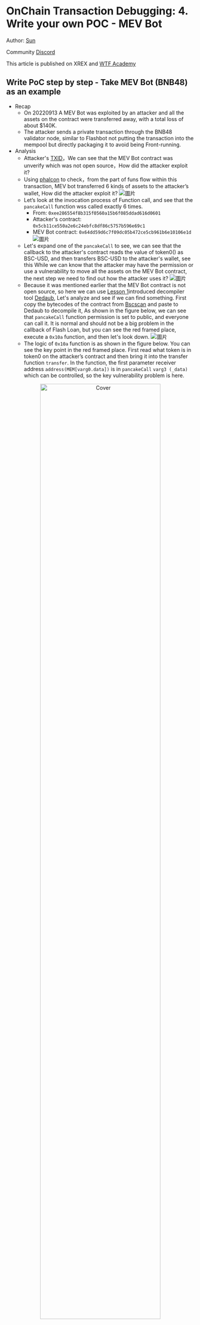 # OnChain Transaction Debugging: 4. Write your own POC - MEV Bot

Author: [Sun](https://twitter.com/1nf0s3cpt)

Community [Discord](https://discord.gg/Fjyngakf3h)

This article is published on XREX and [WTF Academy](https://github.com/AmazingAng/WTF-Solidity#%E9%93%BE%E4%B8%8A%E5%A8%81%E8%83%81%E5%88%86%E6%9E%90)

## Write PoC step by step - Take MEV Bot (BNB48) as an example

- Recap
    - On 20220913 A MEV Bot was exploited by an attacker and all the assets on the contract were transferred away, with a total loss of about $140K.
    - The attacker sends a private transaction through the BNB48 validator node, similar to Flashbot not putting the transaction into the mempool but directly packaging it to avoid being Front-running.
- Analysis
    - Attacker's [TXID](https://bscscan.com/tx/0xd48758ef48d113b78a09f7b8c7cd663ad79e9965852e872fdfc92234c3e598d2)，We can see that the MEV Bot contract was unverify which was not open source，How did the attacker exploit it?
    - Using [phalcon](https://phalcon.blocksec.com/tx/bsc/0xd48758ef48d113b78a09f7b8c7cd663ad79e9965852e872fdfc92234c3e598d2) to check，from the part of funs flow within this transaction, MEV bot transferred 6 kinds of assets to the attacker’s wallet, How did the attacker exploit it?
![圖片](https://user-images.githubusercontent.com/52526645/211201079-e7c5cc3b-64f8-4146-ab0e-7dd46b535cc9.png)
    - Let’s look at the invocation process of Function call, and see that the `pancakeCall` function wss called exactly 6 times.
        - From: `0xee286554f8b315f0560a15b6f085ddad616d0601`
        - Attacker's contract: `0x5cb11ce550a2e6c24ebfc8df86c5757b596e69c1`
        - MEV Bot contract: `0x64dd59d6c7f09dc05b472ce5cb961b6e10106e1d`
 ![圖片](https://user-images.githubusercontent.com/52526645/211201456-8b6f7bca-677d-40a2-b81b-fd6af18f94fd.png)
    - Let's expand one of the `pancakeCall` to see, we can see that the callback to the attacker's contract reads the value of token0() as BSC-USD, and then transfers BSC-USD to the attacker's wallet, see this While we can know that the attacker may have the permission or use a vulnerability to move all the assets on the MEV Bot contract, the next step we need to find out how the attacker uses it?
    ![圖片](https://user-images.githubusercontent.com/52526645/211201744-9895803a-5f72-4f14-b147-b67b204bee75.png)
    - Because it was mentioned earlier that the MEV Bot contract is not open source, so here we can use [Lesson 1](https://github.com/SunWeb3Sec/DeFiHackLabs/tree/main/academy/onchain_debug/01_tools)introduced decompiler tool [Dedaub](https://library.dedaub.com/decompile), Let's analyze and see if we can find something. First copy the bytecodes of the contract from [Bscscan](https://bscscan.com/address/0x64dd59d6c7f09dc05b472ce5cb961b6e10106e1d#code) and paste to Dedaub to decompile it, As shown in the figure below, we can see that `pancakeCall` function permission is set to public, and everyone can call it. It is normal and should not be a big problem in the callback of Flash Loan, but you can see the red framed place, execute a `0x10a` function, and then let's look down.
    ![圖片](https://user-images.githubusercontent.com/52526645/211202573-b4a4847d-a617-42c8-84d0-0f2dbd38a632.png)
   - The logic of `0x10a` function is as shown in the figure below. You can see the key point in the red framed place. First read what token is in token0 on the attacker’s contract and then bring it into the transfer function `transfer`. In the function, the first parameter receiver address `address(MEM[varg0.data])` is in `pancakeCall` `varg3 (_data)` which can be controlled, so the key vulnerability problem is here.
          
<div align=center>
<img src="https://user-images.githubusercontent.com/52526645/211204177-fbebe377-23b0-4b0c-bb3e-dcb64dba2afc.png" alt="Cover" width="80%"/>
</div>

   - Looking back at the payload of the attacker calling `pancakeCall`, the first 32 bytes of the input value in `_data` is the wallet address of the payee.

<div align=center>
<img src="https://user-images.githubusercontent.com/52526645/211453390-502db65b-cf82-4805-a463-04fc5c7e0dce.png" alt="Cover" width="80%"/>
</div>

- Writing POC
    -After analyzing the attack process above, the logic of writing the POC is to call the `pancakeCall` of the MEV bot contract and then bring in the corresponding parameters. The key is `_data` to specify the receiving wallet address, and then the contract must have token0, token1 Function to satisfy the contract logic. You can try to write it yourself.
    - Answer: [POC](https://github.com/SunWeb3Sec/DeFiHackLabs/blob/main/src/test/BNB48MEVBot_exp.sol).
    
<div align=center>
<img src="https://user-images.githubusercontent.com/52526645/211204852-4fa65835-17f7-4c91-80ab-79f5b46125df.png" alt="Cover" width="80%"/>
</div>

## Extended learning
- Foundry trace
    - The function traces of the transaction can also be listed using Foundry, as follows:
    
    `cast run 0xd48758ef48d113b78a09f7b8c7cd663ad79e9965852e872fdfc92234c3e598d2 --quick --rpc-url https://rpc.ankr.com/bsc`

<div align=center>
<img src="https://user-images.githubusercontent.com/52526645/211562868-12fde773-948c-47a9-acaf-6f744438925e.png" alt="Cover" width="80%"/>
</div>

- Foundry debug
    - You can also use Foundry to debug transaction, as follows:
    
    `cast run 0xd48758ef48d113b78a09f7b8c7cd663ad79e9965852e872fdfc92234c3e598d2 --quick --debug  --rpc-url https://rpc.ankr.com/bsc`

<div align=center>
<img src="https://user-images.githubusercontent.com/52526645/211565713-fdf3784f-da54-42e8-ad60-591ecac38c15.png" alt="Cover" width="80%"/>
</div>

## Resources

[Flashbots: Kings of The Mempool](https://noxx.substack.com/p/flashbots-kings-of-the-mempool?utm_source=profile&utm_medium=reader2)

[MEV Markets Part 1: Proof of Work](https://mirror.xyz/0xshittrader.eth/WiV8DM3I6abNMVsXf-DqioYb2NglnfjmM-zSsw2ruG8)

[MEV Markets Part 2: Proof of Stake](https://mirror.xyz/0xshittrader.eth/c6J_PCK87K3joTWmLEtG6qVN6BFXLBZxQniReYSEjLI)

[MEV Markets Part 3: Payment for Order Flow](https://mirror.xyz/0xshittrader.eth/f2VSuoZ91vAbCv82MtWM-Gosyf_DeUXfPlDx3EYV3RM)
